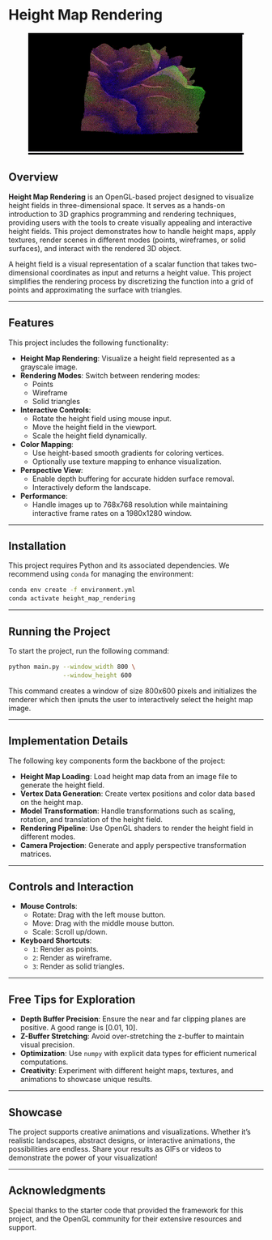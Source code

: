 # Height Map Rendering

<div align="center">
  <img src="./assets/teaser_raza2.gif" alt="Height Map Rendering" title="Height Map Rendering Teaser" />
</div>

## Overview

**Height Map Rendering** is an OpenGL-based project designed to visualize height fields in three-dimensional space. It serves as a hands-on introduction to 3D graphics programming and rendering techniques, providing users with the tools to create visually appealing and interactive height fields. This project demonstrates how to handle height maps, apply textures, render scenes in different modes (points, wireframes, or solid surfaces), and interact with the rendered 3D object.

A height field is a visual representation of a scalar function that takes two-dimensional coordinates as input and returns a height value. This project simplifies the rendering process by discretizing the function into a grid of points and approximating the surface with triangles.

---

## Features

This project includes the following functionality:

- **Height Map Rendering**: Visualize a height field represented as a grayscale image.
- **Rendering Modes**: Switch between rendering modes:
  - Points
  - Wireframe
  - Solid triangles
- **Interactive Controls**:
  - Rotate the height field using mouse input.
  - Move the height field in the viewport.
  - Scale the height field dynamically.
- **Color Mapping**:
  - Use height-based smooth gradients for coloring vertices.
  - Optionally use texture mapping to enhance visualization.
- **Perspective View**:
  - Enable depth buffering for accurate hidden surface removal.
  - Interactively deform the landscape.
- **Performance**:
  - Handle images up to 768x768 resolution while maintaining interactive frame rates on a 1980x1280 window.

---

## Installation

This project requires Python and its associated dependencies. We recommend using `conda` for managing the environment:

```bash
conda env create -f environment.yml
conda activate height_map_rendering
```

---

## Running the Project

To start the project, run the following command:

```bash
python main.py --window_width 800 \
               --window_height 600
```

This command creates a window of size 800x600 pixels and initializes the renderer which then ipnuts the user to interactively select the height map image.

---

## Implementation Details

The following key components form the backbone of the project:

- **Height Map Loading**: Load height map data from an image file to generate the height field.
- **Vertex Data Generation**: Create vertex positions and color data based on the height map.
- **Model Transformation**: Handle transformations such as scaling, rotation, and translation of the height field.
- **Rendering Pipeline**: Use OpenGL shaders to render the height field in different modes.
- **Camera Projection**: Generate and apply perspective transformation matrices.

---

## Controls and Interaction

- **Mouse Controls**:
  - Rotate: Drag with the left mouse button.
  - Move: Drag with the middle mouse button.
  - Scale: Scroll up/down.
- **Keyboard Shortcuts**:
  - `1`: Render as points.
  - `2`: Render as wireframe.
  - `3`: Render as solid triangles.

---

## Free Tips for Exploration

- **Depth Buffer Precision**: Ensure the near and far clipping planes are positive. A good range is [0.01, 10].
- **Z-Buffer Stretching**: Avoid over-stretching the z-buffer to maintain visual precision.
- **Optimization**: Use `numpy` with explicit data types for efficient numerical computations.
- **Creativity**: Experiment with different height maps, textures, and animations to showcase unique results.

---

## Showcase

The project supports creative animations and visualizations. Whether it’s realistic landscapes, abstract designs, or interactive animations, the possibilities are endless. Share your results as GIFs or videos to demonstrate the power of your visualization!

---

## Acknowledgments

Special thanks to the starter code that provided the framework for this project, and the OpenGL community for their extensive resources and support.